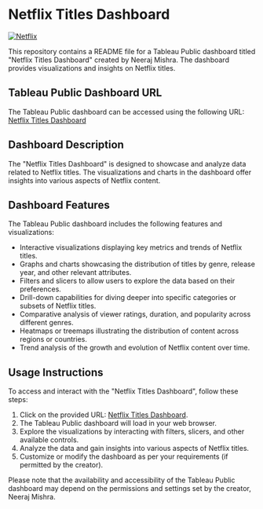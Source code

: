 # Netflix Titles Dashboard

<a href="https://i.ibb.co/2KKhSsN/Netflix.png"><img src="[https://i.ibb.co/s33RC6H/Netflix.png](https://i.ibb.co/2KKhSsN/Netflix.png)" alt="Netflix" border="0"></a>

This repository contains a README file for a Tableau Public dashboard titled "Netflix Titles Dashboard" created by Neeraj Mishra. The dashboard provides visualizations and insights on Netflix titles.

## Tableau Public Dashboard URL
The Tableau Public dashboard can be accessed using the following URL:
[Netflix Titles Dashboard](https://public.tableau.com/app/profile/neeraj.mishra7377/viz/Netflix-Titles-Dashboard/Netflix)

## Dashboard Description
The "Netflix Titles Dashboard" is designed to showcase and analyze data related to Netflix titles. The visualizations and charts in the dashboard offer insights into various aspects of Netflix content.

## Dashboard Features
The Tableau Public dashboard includes the following features and visualizations:

- Interactive visualizations displaying key metrics and trends of Netflix titles.
- Graphs and charts showcasing the distribution of titles by genre, release year, and other relevant attributes.
- Filters and slicers to allow users to explore the data based on their preferences.
- Drill-down capabilities for diving deeper into specific categories or subsets of Netflix titles.
- Comparative analysis of viewer ratings, duration, and popularity across different genres.
- Heatmaps or treemaps illustrating the distribution of content across regions or countries.
- Trend analysis of the growth and evolution of Netflix content over time.

## Usage Instructions
To access and interact with the "Netflix Titles Dashboard", follow these steps:

1. Click on the provided URL: [Netflix Titles Dashboard](https://public.tableau.com/app/profile/neeraj.mishra7377/viz/Netflix-Titles-Dashboard/Netflix).
2. The Tableau Public dashboard will load in your web browser.
3. Explore the visualizations by interacting with filters, slicers, and other available controls.
4. Analyze the data and gain insights into various aspects of Netflix titles.
5. Customize or modify the dashboard as per your requirements (if permitted by the creator).

Please note that the availability and accessibility of the Tableau Public dashboard may depend on the permissions and settings set by the creator, Neeraj Mishra.
